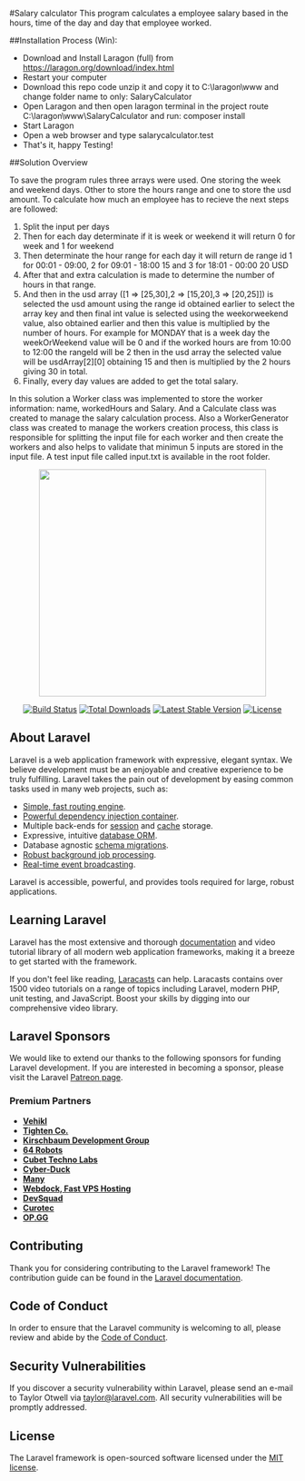 #Salary calculator
This program calculates a employee salary based in the hours, time of the day and day that employee worked.

##Installation Process (Win):
* Download and Install Laragon (full) from https://laragon.org/download/index.html
* Restart your computer
* Download this repo code unzip it and copy it to C:\laragon\www and change folder name to only: SalaryCalculator
* Open Laragon and then open laragon terminal in the project route C:\laragon\www\SalaryCalculator and run: composer install
* Start Laragon
* Open a web browser and type salarycalculator.test
* That's it, happy Testing!

##Solution Overview

To save the program rules three arrays were used. One storing the week and weekend days. Other to store the hours range and one to store the usd amount. 
To calculate how much an employee has to recieve the next steps are followed:
1. Split the input per days
2. Then for each day determinate if it is week or weekend it will return 0 for week and 1 for weekend
3. Then determinate the hour range for each day it will return de range id 1 for 00:01 - 09:00, 2 for 09:01 - 18:00 15 and 3 for 18:01 - 00:00 20 USD
4. After that and extra calculation is made to determine the number of hours in that range.
5. And then in the usd array ([1 => [25,30],2 => [15,20],3 => [20,25]]) is selected the usd amount using the range id obtained earlier to select the array key and then final int value is selected using the weekorweekend value, also obtained earlier and then this value is multiplied by the number of hours. For example for MONDAY that is a week day the weekOrWeekend value will be 0 and if the worked hours are from  10:00 to 12:00 the rangeId will be 2 then in the usd array the selected value will be usdArray[2][0] obtaining 15 and then is multiplied by the 2 hours giving 30 in total. 
6. Finally, every day values are added to get the total salary.

In this solution a Worker class was implemented to store the worker information: name, workedHours and Salary. And a Calculate class was created to manage the salary calculation process. Also a WorkerGenerator class was created to manage the workers creation process, this class is responsible for splitting the input file for each worker and then create the workers and also helps to validate that minimun 5 inputs are stored in the input file.
A test input file called input.txt is available in the root folder.



<p align="center"><a href="https://laravel.com" target="_blank"><img src="https://raw.githubusercontent.com/laravel/art/master/logo-lockup/5%20SVG/2%20CMYK/1%20Full%20Color/laravel-logolockup-cmyk-red.svg" width="400"></a></p>

<p align="center">
<a href="https://travis-ci.org/laravel/framework"><img src="https://travis-ci.org/laravel/framework.svg" alt="Build Status"></a>
<a href="https://packagist.org/packages/laravel/framework"><img src="https://img.shields.io/packagist/dt/laravel/framework" alt="Total Downloads"></a>
<a href="https://packagist.org/packages/laravel/framework"><img src="https://img.shields.io/packagist/v/laravel/framework" alt="Latest Stable Version"></a>
<a href="https://packagist.org/packages/laravel/framework"><img src="https://img.shields.io/packagist/l/laravel/framework" alt="License"></a>
</p>

## About Laravel

Laravel is a web application framework with expressive, elegant syntax. We believe development must be an enjoyable and creative experience to be truly fulfilling. Laravel takes the pain out of development by easing common tasks used in many web projects, such as:

- [Simple, fast routing engine](https://laravel.com/docs/routing).
- [Powerful dependency injection container](https://laravel.com/docs/container).
- Multiple back-ends for [session](https://laravel.com/docs/session) and [cache](https://laravel.com/docs/cache) storage.
- Expressive, intuitive [database ORM](https://laravel.com/docs/eloquent).
- Database agnostic [schema migrations](https://laravel.com/docs/migrations).
- [Robust background job processing](https://laravel.com/docs/queues).
- [Real-time event broadcasting](https://laravel.com/docs/broadcasting).

Laravel is accessible, powerful, and provides tools required for large, robust applications.

## Learning Laravel

Laravel has the most extensive and thorough [documentation](https://laravel.com/docs) and video tutorial library of all modern web application frameworks, making it a breeze to get started with the framework.

If you don't feel like reading, [Laracasts](https://laracasts.com) can help. Laracasts contains over 1500 video tutorials on a range of topics including Laravel, modern PHP, unit testing, and JavaScript. Boost your skills by digging into our comprehensive video library.

## Laravel Sponsors

We would like to extend our thanks to the following sponsors for funding Laravel development. If you are interested in becoming a sponsor, please visit the Laravel [Patreon page](https://patreon.com/taylorotwell).

### Premium Partners

- **[Vehikl](https://vehikl.com/)**
- **[Tighten Co.](https://tighten.co)**
- **[Kirschbaum Development Group](https://kirschbaumdevelopment.com)**
- **[64 Robots](https://64robots.com)**
- **[Cubet Techno Labs](https://cubettech.com)**
- **[Cyber-Duck](https://cyber-duck.co.uk)**
- **[Many](https://www.many.co.uk)**
- **[Webdock, Fast VPS Hosting](https://www.webdock.io/en)**
- **[DevSquad](https://devsquad.com)**
- **[Curotec](https://www.curotec.com/services/technologies/laravel/)**
- **[OP.GG](https://op.gg)**

## Contributing

Thank you for considering contributing to the Laravel framework! The contribution guide can be found in the [Laravel documentation](https://laravel.com/docs/contributions).

## Code of Conduct

In order to ensure that the Laravel community is welcoming to all, please review and abide by the [Code of Conduct](https://laravel.com/docs/contributions#code-of-conduct).

## Security Vulnerabilities

If you discover a security vulnerability within Laravel, please send an e-mail to Taylor Otwell via [taylor@laravel.com](mailto:taylor@laravel.com). All security vulnerabilities will be promptly addressed.

## License

The Laravel framework is open-sourced software licensed under the [MIT license](https://opensource.org/licenses/MIT).
